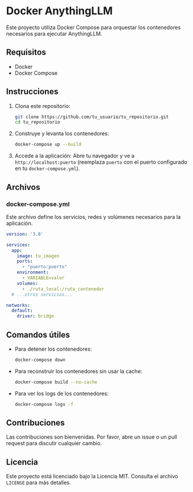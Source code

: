 # Docker AnythingLLM

Este proyecto utiliza Docker Compose para orquestar los contenedores necesarios para ejecutar AnythingLLM.

## Requisitos

- Docker
- Docker Compose

## Instrucciones

1. Clona este repositorio:
    ```sh
    git clone https://github.com/tu_usuario/tu_repositorio.git
    cd tu_repositorio
    ```

2. Construye y levanta los contenedores:
    ```sh
    docker-compose up --build
    ```

3. Accede a la aplicación:
    Abre tu navegador y ve a `http://localhost:puerto` (reemplaza `puerto` con el puerto configurado en tu `docker-compose.yml`).

## Archivos

### docker-compose.yml

Este archivo define los servicios, redes y volúmenes necesarios para la aplicación.

```yaml
version: '3.8'

services:
  app:
    image: tu_imagen
    ports:
      - "puerto:puerto"
    environment:
      - VARIABLE=valor
    volumes:
      - ./ruta_local:/ruta_contenedor
  # ...otros servicios...

networks:
  default:
    driver: bridge
```

## Comandos útiles

- Para detener los contenedores:
    ```sh
    docker-compose down
    ```

- Para reconstruir los contenedores sin usar la cache:
    ```sh
    docker-compose build --no-cache
    ```

- Para ver los logs de los contenedores:
    ```sh
    docker-compose logs -f
    ```

## Contribuciones

Las contribuciones son bienvenidas. Por favor, abre un issue o un pull request para discutir cualquier cambio.

## Licencia

Este proyecto está licenciado bajo la Licencia MIT. Consulta el archivo `LICENSE` para más detalles.
